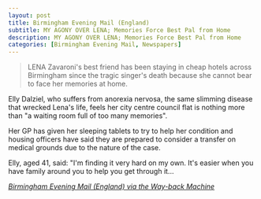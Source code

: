 ```yaml
---
layout: post
title: Birmingham Evening Mail (England)
subtitle: MY AGONY OVER LENA; Memories Force Best Pal from Home
description: MY AGONY OVER LENA; Memories Force Best Pal from Home
categories: [Birmingham Evening Mail, Newspapers]
---
```


> LENA Zavaroni's best friend has been staying in cheap hotels across Birmingham since the tragic singer's death because she cannot bear to face her memories at home.
>
Elly Dalziel, who suffers from anorexia nervosa, the same slimming disease that wrecked Lena's life, feels her city centre council flat is nothing more than "a waiting room full of too many memories".
>
Her GP has given her sleeping tablets to try to help her condition and housing officers have said they are prepared to consider a transfer on medical grounds due to the nature of the case.
>
Elly, aged 41, said: "I'm finding it very hard on my own. It's easier when you have family around you to help you get through it...

<cite>[Birmingham Evening Mail (England) via the Way-back Machine](https://web.archive.org/web/20151105074930/http://www.highbeam.com/doc/1G1-60213960.html)
